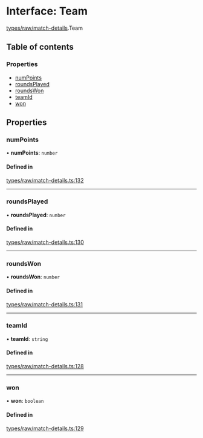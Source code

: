# Interface: Team

[types/raw/match-details](../modules/types_raw_match_details.md).Team

## Table of contents

### Properties

- [numPoints](types_raw_match_details.Team.md#numpoints)
- [roundsPlayed](types_raw_match_details.Team.md#roundsplayed)
- [roundsWon](types_raw_match_details.Team.md#roundswon)
- [teamId](types_raw_match_details.Team.md#teamid)
- [won](types_raw_match_details.Team.md#won)

## Properties

### numPoints

• **numPoints**: `number`

#### Defined in

[types/raw/match-details.ts:132](https://github.com/jameslinimk/unofficial-valorant-api/blob/e0f8f42/package/src/types/raw/match-details.ts#L132)

___

### roundsPlayed

• **roundsPlayed**: `number`

#### Defined in

[types/raw/match-details.ts:130](https://github.com/jameslinimk/unofficial-valorant-api/blob/e0f8f42/package/src/types/raw/match-details.ts#L130)

___

### roundsWon

• **roundsWon**: `number`

#### Defined in

[types/raw/match-details.ts:131](https://github.com/jameslinimk/unofficial-valorant-api/blob/e0f8f42/package/src/types/raw/match-details.ts#L131)

___

### teamId

• **teamId**: `string`

#### Defined in

[types/raw/match-details.ts:128](https://github.com/jameslinimk/unofficial-valorant-api/blob/e0f8f42/package/src/types/raw/match-details.ts#L128)

___

### won

• **won**: `boolean`

#### Defined in

[types/raw/match-details.ts:129](https://github.com/jameslinimk/unofficial-valorant-api/blob/e0f8f42/package/src/types/raw/match-details.ts#L129)
